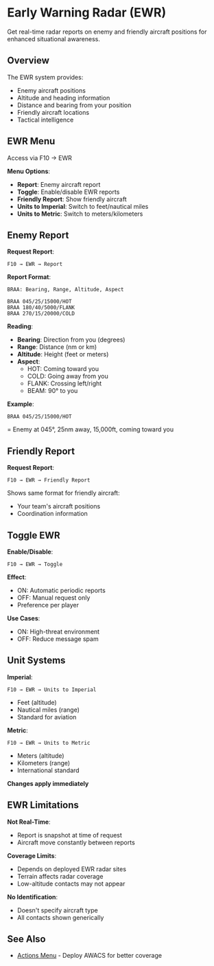 # Early Warning Radar (EWR)

Get real-time radar reports on enemy and friendly aircraft positions for enhanced situational awareness.

## Overview

The EWR system provides:
- Enemy aircraft positions
- Altitude and heading information
- Distance and bearing from your position
- Friendly aircraft locations
- Tactical intelligence

## EWR Menu

Access via F10 → EWR

**Menu Options**:
- **Report**: Enemy aircraft report
- **Toggle**: Enable/disable EWR reports
- **Friendly Report**: Show friendly aircraft
- **Units to Imperial**: Switch to feet/nautical miles
- **Units to Metric**: Switch to meters/kilometers

## Enemy Report

**Request Report**:
```
F10 → EWR → Report
```

**Report Format**:
```
BRAA: Bearing, Range, Altitude, Aspect

BRAA 045/25/15000/HOT
BRAA 180/40/5000/FLANK
BRAA 270/15/20000/COLD
```

**Reading**:
- **Bearing**: Direction from you (degrees)
- **Range**: Distance (nm or km)
- **Altitude**: Height (feet or meters)
- **Aspect**: 
  - HOT: Coming toward you
  - COLD: Going away from you
  - FLANK: Crossing left/right
  - BEAM: 90° to you

**Example**:
```
BRAA 045/25/15000/HOT
```
= Enemy at 045°, 25nm away, 15,000ft, coming toward you

## Friendly Report

**Request Report**:
```
F10 → EWR → Friendly Report
```

Shows same format for friendly aircraft:
- Your team's aircraft positions
- Coordination information

## Toggle EWR

**Enable/Disable**:
```
F10 → EWR → Toggle
```

**Effect**:
- ON: Automatic periodic reports
- OFF: Manual request only
- Preference per player

**Use Cases**:
- ON: High-threat environment
- OFF: Reduce message spam

## Unit Systems

**Imperial**:
```
F10 → EWR → Units to Imperial
```
- Feet (altitude)
- Nautical miles (range)
- Standard for aviation

**Metric**:
```
F10 → EWR → Units to Metric
```
- Meters (altitude)
- Kilometers (range)
- International standard

**Changes apply immediately**

## EWR Limitations

**Not Real-Time**:
- Report is snapshot at time of request
- Aircraft move constantly between reports

**Coverage Limits**:
- Depends on deployed EWR radar sites
- Terrain affects radar coverage
- Low-altitude contacts may not appear

**No Identification**:
- Doesn't specify aircraft type
- All contacts shown generically

## See Also

- [Actions Menu](./actions.md) - Deploy AWACS for better coverage

